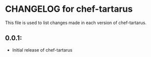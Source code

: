 # CHANGELOG for chef-tartarus

This file is used to list changes made in each version of chef-tartarus.

## 0.0.1:

* Initial release of chef-tartarus